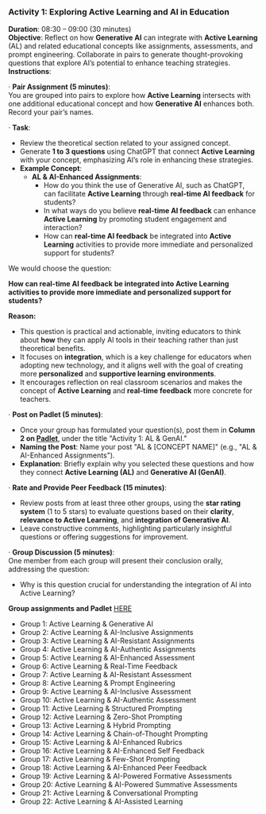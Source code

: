 
### Activity 1: Exploring Active Learning and AI in Education 

**Duration**: 08:30 – 09:00 (30 minutes)  
**Objective**: Reflect on how **Generative AI** can integrate with **Active Learning** (AL) and related educational concepts like assignments, assessments, and prompt engineering. Collaborate in pairs to generate thought-provoking questions that explore AI’s potential to enhance teaching strategies.  
**Instructions**:

·  **Pair Assignment (5 minutes)**:  
You are grouped into pairs to explore how **Active Learning** intersects with one additional educational concept and how **Generative AI** enhances both. Record your pair’s names.

·  **Task**:

* Review the theoretical section related to your assigned concept.  
* Generate **1 to 3 questions** using ChatGPT that connect **Active Learning** with your concept, emphasizing AI’s role in enhancing these strategies.  
* **Example Concept**:  
  * **AL & AI-Enhanced Assignments**:  
    * How do you think the use of Generative AI, such as ChatGPT, can facilitate **Active Learning** through **real-time AI feedback** for students?  
    * In what ways do you believe **real-time AI feedback** can enhance **Active Learning** by promoting student engagement and interaction?  
    * How can **real-time AI feedback** be integrated into **Active Learning** activities to provide more immediate and personalized support for students?

We would choose the question:

**How can real-time AI feedback be integrated into Active Learning activities to provide more immediate and personalized support for students?**

**Reason:** 

* This question is practical and actionable, inviting educators to think about **how** they can apply AI tools in their teaching rather than just theoretical benefits.
* It focuses on **integration**, which is a key challenge for educators when adopting new technology, and it aligns well with the goal of creating more **personalized** and **supportive learning environments**.
* It encourages reflection on real classroom scenarios and makes the concept of **Active Learning** and **real-time feedback** more concrete for teachers.

·  **Post on Padlet (5 minutes)**:

* Once your group has formulated your question(s), post them in **Column 2 on [Padlet](https://padlet.com/workshopia9/coluna-k77uvrntxin9dtm6)**, under the title "Activity 1: AL & GenAI."  
* **Naming the Post**: Name your post "AL & \[CONCEPT NAME\]" (e.g., "AL & AI-Enhanced Assignments").  
* **Explanation**: Briefly explain why you selected these questions and how they connect **Active Learning (AL)** and **Generative AI (GenAI)**.

·  **Rate and Provide Peer Feedback (15 minutes)**:

* Review posts from at least three other groups, using the **star rating system** (1 to 5 stars) to evaluate questions based on their **clarity**, **relevance to Active Learning**, and **integration of Generative AI**.  
* Leave constructive comments, highlighting particularly insightful questions or offering suggestions for improvement.

·  **Group Discussion (5 minutes)**:  
One member from each group will present their conclusion orally, addressing the question:

* Why is this question crucial for understanding the integration of AI into Active Learning?

**Group assignments and Padlet** [HERE](https://docs.google.com/document/d/1qyCBoQEw2kbAF9nDhKclgqq2H_yrlzigvdVacaRcsPk/edit?usp=sharing)

* Group 1: Active Learning & Generative AI  
* Group 2: Active Learning & AI-Inclusive Assignments  
* Group 3: Active Learning & AI-Resistant Assignments  
* Group 4: Active Learning & AI-Authentic Assignments  
* Group 5: Active Learning & AI-Enhanced Assessment  
* Group 6: Active Learning & Real-Time Feedback  
* Group 7: Active Learning & AI-Resistant Assessment  
* Group 8: Active Learning & Prompt Engineering  
* Group 9: Active Learning & AI-Inclusive Assessment  
* Group 10: Active Learning & AI-Authentic Assessment  
* Group 11: Active Learning & Structured Prompting  
* Group 12: Active Learning & Zero-Shot Prompting  
* Group 13: Active Learning & Hybrid Prompting  
* Group 14: Active Learning & Chain-of-Thought Prompting  
* Group 15: Active Learning & AI-Enhanced Rubrics  
* Group 16: Active Learning & AI-Enhanced Self Feedback  
* Group 17: Active Learning & Few-Shot Prompting  
* Group 18: Active Learning & AI-Enhanced Peer Feedback  
* Group 19: Active Learning & AI-Powered Formative Assessments  
* Group 20: Active Learning & AI-Powered Summative Assessments
* Group 21: Active Learning & Conversational Prompting
* Group 22: Active Learning & AI-Assisted Learning
